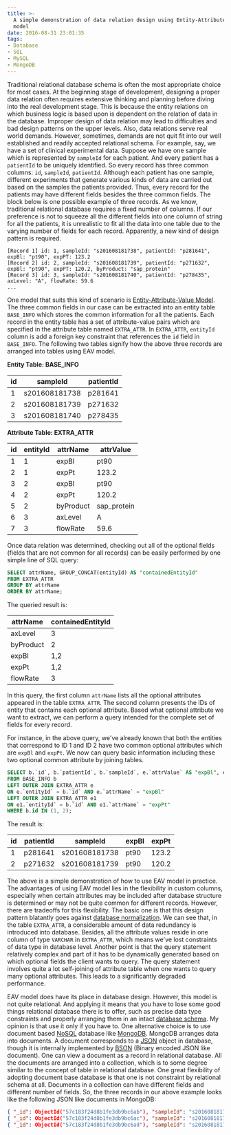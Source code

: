 ```yaml
---
title: >-
  A simple demonstration of data relation design using Entity-Attribute-Value
  model
date: 2016-08-31 23:01:35
tags: 
- Database
- SQL
- MySQL
- MongoDB
---
```


Traditional relational database schema is often the most appropriate choice for most cases. At the beginning stage of development, designing a proper data relation often requires extensive thinking and planning before diving into the real development stage. This is because the entity relations on which business logic is based upon is dependent on the relation of data in the database. Improper design of data relation may lead to difficulties and bad design patterns on the upper levels. Also, data relations serve real world demands. However, sometimes, demands are not quit fit into our well established and readily accepted relational schema. For example, say, we have a set of clinical experimental data. Suppose we have one sample which is represented by `sampleId` for each patient. And every patient has a `patientId` to be uniquely identified. So every record has three common columns: `id`, `sampleId`, `patientId`. Although each patient has one sample, different experiments that generate various kinds of data are carried out based on the samples the patients provided. Thus, every record for the patients may have different fields besides the three common fields. The block below is one possible example of three records. As we know, traditional relational database requires a fixed number of columns. If our preference is not to squeeze all the different fields into one column of string for all the patients, it is unrealistic to fit all the data into one table due to the varying number of fields for each record. Apparently, a new kind of design pattern is required.

```
[Record 1] id: 1, sampleId: "s201608181738", patientId: "p281641", expBl: "pt90", expPT: 123.2
[Record 2] id: 2, sampleId: "s201608181739", patientId: "p271632", expBl: "pt90", expPT: 120.2, byProduct: "sap_protein"
[Record 3] id: 3, sampleId: "s201608181740", patientId: "p278435", axLevel: "A", flowRate: 59.6
...
```

One model that suits this kind of scenario is [Entity-Attribute-Value Model](https://en.wikipedia.org/wiki/Entity%E2%80%93attribute%E2%80%93value_model). The three common fields in our case can be extracted into an entity table `BASE_INFO` which stores the common information for all the patients. Each record in the entity table has a set of attribute-value pairs which are specified in the attribute table named `EXTRA_ATTR`. In `EXTRA_ATTR`, `entityId` column is add a foreign key constraint that references the `id` field in `BASE_INFO`. The following two tables signify how the above three records are arranged into tables using EAV model.

**Entity Table: BASE_INFO**

| id   | sampleId      | patientId |
| ---- | ------------- | --------- |
| 1    | s201608181738 | p281641   |
| 2    | s201608181739 | p271632   |
| 3    | s201608181740 | p278435   |

**Attribute Table: EXTRA_ATTR**

| id   | entityId | attrName  | attrValue   |
| ---- | -------- | --------- | ----------- |
| 1    | 1        | expBl     | pt90        |
| 2    | 1        | expPt     | 123.2       |
| 3    | 2        | expBl     | pt90        |
| 4    | 2        | expPt     | 120.2       |
| 5    | 2        | byProduct | sap_protein |
| 6    | 3        | axLevel   | A           |
| 7    | 3        | flowRate  | 59.6        |

Once data relation was determined, checking out all of the optional fields (fields that are not common for all records) can be easily performed by one simple line of SQL query:

```SQL
SELECT attrName, GROUP_CONCAT(entityId) AS "containedEntityId"
FROM EXTRA_ATTR
GROUP BY attrName
ORDER BY attrName;
```

The queried result is:

| attrName  | containedEntityId |
| --------- | ----------------- |
| axLevel   | 3                 |
| byProduct | 2                 |
| expBl     | 1,2               |
| expPt     | 1,2               |
| flowRate  | 3                 |

In this query, the first column `attrName` lists all the optional attributes appeared in the table `EXTRA_ATTR`. The second column presents the IDs of entity that contains each optional attribute. Based what optional attribute we want to extract, we can perform a query intended for the complete set of fields for every record.

For instance, in the above query, we've already known that both the entities that correspond to ID 1 and ID 2 have two common optional attributes which are `expBl` and `expPt`. We now can query basic information including these two optional common attribute by joining tables.

```SQL
SELECT b.`id`, b.`patientId`, b.`sampleId`, e.`attrValue` AS "expBl", e1.`attrValue` AS "expPt"
FROM BASE_INFO b
LEFT OUTER JOIN EXTRA_ATTR e
ON e.`entityId` = b.`id` AND e.`attrName` = "expBl"
LEFT OUTER JOIN EXTRA_ATTR e1
ON e1.`entityId` = b.`id` AND e1.`attrName` = "expPt"
WHERE b.id IN (1, 2);
```

The result is:

| id   | patientId | sampleId      | expBl | expPt |
| ---- | --------- | ------------- | ----- | ----- |
| 1    | p281641   | s201608181738 | pt90  | 123.2 |
| 2    | p271632   | s201608181739 | pt90  | 120.2 |

The above is a simple demonstration of how to use EAV model in practice. The advantages of using EAV model lies in the flexibility in custom columns, especially when certain attributes may be included after database structure is determined or may not be quite common for different records. However, there are tradeoffs for this flexibility. The basic one is that this design pattern blatantly goes against [database normalization](https://en.wikipedia.org/wiki/Database_normalization). We can see that, in the table `EXTRA_ATTR`, a considerable amount of data redundancy is introduced into database. Besides, all the attribute values reside in one column of type `VARCHAR` in `EXTRA_ATTR`, which means we've lost constraints of data type in database level. Another point is that the query statement relatively complex and part of it has to be dynamically generated based on which optional fields the client wants to query. The query statement involves quite a lot self-joining of attribute table when one wants to query many optional attributes. This leads to a significantly degraded performance.

EAV model does have its place in database design. However, this model is not quite relational. And applying it means that you have to lose some good things relational database there is to offer, such as precise data type constraints and properly arranging them in an intact [database schema](https://en.wikipedia.org/wiki/Database_schema). My opinion is that use it only if you have to. One alternative choice is to use document based [NoSQL](https://en.wikipedia.org/wiki/NoSQL) database like [MongoDB](https://en.wikipedia.org/wiki/MongoDB). MongoDB arranges data into documents. A document corresponds to a [JSON](http://www.json.org/) object in database, though it is internally implemented by [BSON](https://www.mongodb.com/json-and-bson) (Binary encoded JSON like document). One can view a document as a record in relational database. All the documents are arranged into a collection, which is to some degree similar to the concept of table in relational database. One great flexibility of adopting document base database is that one is not constraint by relational schema at all. Documents in a collection can have different fields and different number of fields. So, the three records in our above example looks like the following JSON like documents in MongoDB:

```json
{ "_id": ObjectId("57c183f24d8b1fe3db9bc6ab"), "sampleId": "s201608181738", "patientId": "p281641", "expBl": "pt90", "expPT": 123.2 }
{ "_id": ObjectId("57c183f24d8b1fe3db9bc6ac"), "sampleId": "s201608181739", "patientId": "p271632", "expBl": "pt90", "expPT": 120.2, "byProduct": "sap_protein" }
{ "_id": ObjectId("57c183f24d8b1fe3db9bc6ad"), "sampleId": "s201608181740", "patientId": "p278435", "axLevel": "A", "flowRate": 59.6 }
```
